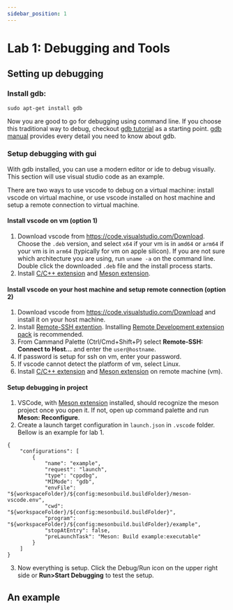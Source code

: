 ```yaml
---
sidebar_position: 1
---
```


# Lab 1: Debugging and Tools

## Setting up debugging
### Install gdb:
```
sudo apt-get install gdb
```
Now you are good to go for debugging using command line. If you choose this traditional way to debug, checkout [gdb tutorial](https://web.eecs.umich.edu/~sugih/pointers/summary.html) as a starting point. [gdb manual](https://sourceware.org/gdb/current/onlinedocs/gdb.html/) provides every detail you need to know about gdb.

### Setup debugging with gui
With gdb installed, you can use a modern editor or ide to debug visually. This section will use visual studio code as an example.

There are two ways to use vscode to debug on a virtual machine: install vscode on virtual machine, or use vscode installed on host machine and setup a remote connection to virtual machine.

#### Install vscode on vm (option 1)
1. Download vscode from https://code.visualstudio.com/Download. Choose the `.deb` version, and select `x64` if your vm is in `amd64` or `arm64` if your vm is in `arm64` (typically for vm on apple silicon). If you are not sure which architecture you are using, run `uname -a` on the command line. Double click the downloaded `.deb` file and the install process starts.
2. Install [C/C++ extension](https://marketplace.visualstudio.com/items?itemName=ms-vscode.cpptools) and [Meson extension](https://marketplace.visualstudio.com/items?itemName=mesonbuild.mesonbuild).

#### Install vscode on your host machine and setup remote connection (option 2)
1. Download vscode from https://code.visualstudio.com/Download and install it on your host machine.
2. Install [Remote-SSH extention](https://marketplace.visualstudio.com/items?itemName=ms-vscode-remote.remote-ssh). Installing [Remote Development extension pack](https://marketplace.visualstudio.com/items?itemName=ms-vscode-remote.remote-ssh) is recommended.
3. From Cammand Palette (Ctrl/Cmd+Shift+P) select **Remote-SSH: Connect to Host...** and enter the `user@hostname`.
4. If password is setup for ssh on vm, enter your password.
5. If vscode cannot detect the platform of vm, select Linux.
6. Install [C/C++ extension](https://marketplace.visualstudio.com/items?itemName=ms-vscode.cpptools) and [Meson extension](https://marketplace.visualstudio.com/items?itemName=mesonbuild.mesonbuild) on remote machine (vm).

#### Setup debugging in project
1. VSCode, with [Meson extension](https://marketplace.visualstudio.com/items?itemName=mesonbuild.mesonbuild) installed, should recognize the meson project once you open it. If not, open up command palette and run **Meson: Reconfigure**.
2. Create a launch target configuration in `launch.json` in `.vscode` folder. Bellow is an example for lab 1.
```
{
    "configurations": [
        {
            "name": "example",
            "request": "launch",
            "type": "cppdbg",
            "MIMode": "gdb",
            "envFile": "${workspaceFolder}/${config:mesonbuild.buildFolder}/meson-vscode.env",
            "cwd": "${workspaceFolder}/${config:mesonbuild.buildFolder}",
            "program": "${workspaceFolder}/${config:mesonbuild.buildFolder}/example",
            "stopAtEntry": false,
            "preLaunchTask": "Meson: Build example:executable"
        }
    ]
}
```
3. Now everything is setup. Click the Debug/Run icon on the upper right side or **Run>Start Debugging** to test the setup.


## An example



